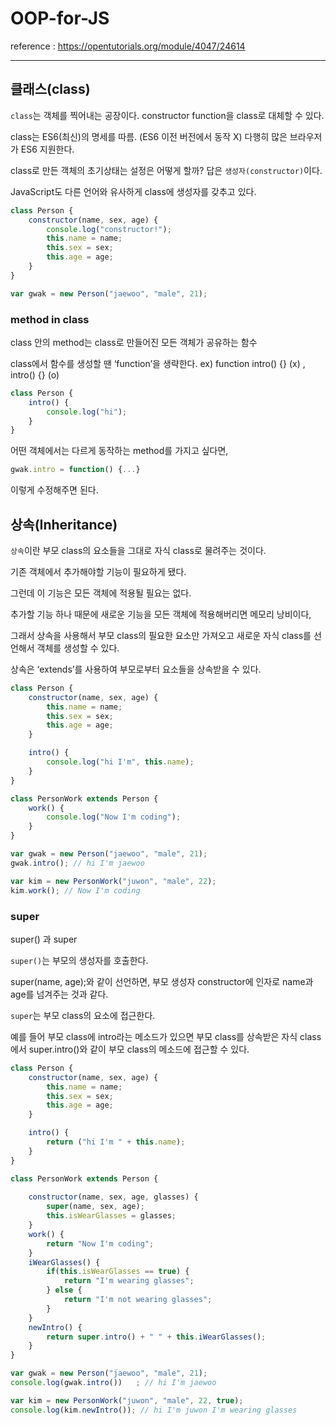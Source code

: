 # OOP-for-JS
reference : https://opentutorials.org/module/4047/24614
* * *

## 클래스(class)

`class`는 객체를 찍어내는 공장이다.
constructor function을 class로 대체할 수 있다.

class는 ES6(최신)의 명세를 따름. (ES6 이전 버전에서 동작 X)
다행히 많은 브라우저가 ES6 지원한다.

class로 만든 객체의 초기상태는 설정은 어떻게 할까?
답은 `생성자(constructor)`이다.

JavaScript도 다른 언어와 유사하게 class에 생성자를 갖추고 있다.

```JavaScript
class Person {
    constructor(name, sex, age) {
        console.log("constructor!");
        this.name = name;
        this.sex = sex;
        this.age = age;
    }   
}

var gwak = new Person("jaewoo", "male", 21);
```

### method in class

class 안의 method는 class로 만들어진 모든 객체가 공유하는 함수

class에서 함수를 생성할 땐 ‘function’을 생략한다.
ex) function intro() {} (x) , intro() {} (o)

```JavaScript
class Person {
    intro() {
        console.log("hi");
    }
}
```

어떤 객체에서는 다르게 동작하는 method를 가지고 싶다면,

```JavaScript
gwak.intro = function() {...}
```
이렇게 수정해주면 된다.

## 상속(Inheritance)

`상속`이란 부모 class의 요소들을 그대로 자식 class로 물려주는 것이다.

기존 객체에서 추가해야할 기능이 필요하게 됐다.

그런데 이 기능은 모든 객체에 적용될 필요는 없다.

추가할 기능 하나 때문에 새로운 기능을 모든 객체에 적용해버리면 메모리 낭비이다,

그래서 상속을 사용해서 부모 class의 필요한 요소만 가져오고 새로운 자식 class를 선언해서 객체를 생성할 수 있다.

상속은 ‘extends’를 사용하여 부모로부터 요소들을 상속받을 수 있다.

```JavaScript
class Person {
    constructor(name, sex, age) {
        this.name = name;
        this.sex = sex;
        this.age = age;
    }

    intro() {
        console.log("hi I'm", this.name);
    }
}

class PersonWork extends Person {
    work() {
        console.log("Now I'm coding");
    }
}

var gwak = new Person("jaewoo", "male", 21);
gwak.intro(); // hi I'm jaewoo

var kim = new PersonWork("juwon", "male", 22);
kim.work(); // Now I'm coding
```

### super

super() 과 super

`super()`는 부모의 생성자를 호출한다.

super(name, age);와 같이 선언하면, 부모 생성자 constructor에 인자로 name과 age를 넘겨주는 것과 같다.

`super`는 부모 class의 요소에 접근한다.

예를 들어 부모 class에 intro라는 메소드가 있으면 부모 class를 상속받은 자식 class에서 super.intro()와 같이 부모 class의 메소드에 접근할 수 있다.

```JavaScript
class Person {
    constructor(name, sex, age) {
        this.name = name;
        this.sex = sex;
        this.age = age;
    }

    intro() {
        return ("hi I'm " + this.name);
    }
}

class PersonWork extends Person {
    
    constructor(name, sex, age, glasses) {
        super(name, sex, age);
        this.isWearGlasses = glasses;
    }
    work() {
        return "Now I'm coding";
    }
    iWearGlasses() {
        if(this.isWearGlasses == true) {
            return "I'm wearing glasses";
        } else {
            return "I'm not wearing glasses";
        }
    }
    newIntro() {
        return super.intro() + " " + this.iWearGlasses();
    }
}

var gwak = new Person("jaewoo", "male", 21);
console.log(gwak.intro())   ; // hi I'm jaewoo

var kim = new PersonWork("juwon", "male", 22, true);
console.log(kim.newIntro()); // hi I'm juwon I'm wearing glasses
```

